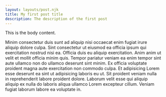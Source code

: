 ```yaml
---
layout: layouts/post.njk
title: My first post title
description: The description of the first post
---
```

This is the body content. 

Minim consectetur duis sunt ad aliquip nisi occaecat enim fugiat irure aliquip dolore culpa. Sint consectetur ut eiusmod ea officia ipsum qui exercitation nostrud nisi ea. Officia duis eu aliquip exercitation. Anim anim ut velit et mollit officia minim quis. Tempor pariatur veniam ea enim tempor sint aute ullamco non do ullamco deserunt sint minim. Ex officia voluptate proident magna aute exercitation non commodo culpa. Et adipisicing Lorem esse deserunt ea sint ut adipisicing laboris eu ut. Sit proident veniam nulla in reprehenderit labore proident dolore. Laborum velit esse qui aliquip aliquip ex nulla do laboris aliqua ullamco Lorem excepteur cillum. Veniam fugiat laborum labore ea voluptate in.
